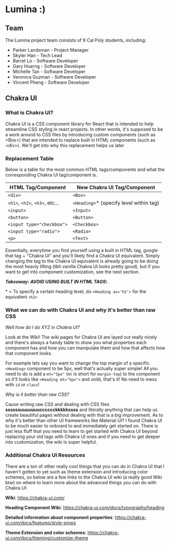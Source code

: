 # **Lumina :)** 

## **Team**
The Lumina project team consists of 9 Cal Poly students, including:
- Parker Landsman - Project Manager
- Skyler Han - Tech Lead
- Barret Lo - Software Developer
- Gary Huarng - Software Developer
- Michelle Tan - Software Developer
- Veronica Guzman - Software Developer
- Vincent Pheng - Software Developer

## **Chakra UI**

### **What is Chakra UI?**

Chakra UI is a CSS component library for React that is intended to help streamline CSS styling in react projects. In other words, it's supposed to be a work around to CSS files by introducing custom components (such as \<Box>) that are intended to replace built in HTML components (such as \<div>). We'll get into why this replacement helps us later

### **Replacement Table**

Below is a table for the most common HTML tags/components and what the corresponding Chakra UI tag/component is.

| HTML Tag/Component       | New Chakra UI Tag/Component          |
|--------------------------|--------------------------------------|
| `<div> `                   | `<Box> `                               |
| `<h1>`, `<h2>`, `<h3>`, etc... | `<Heading>`* (specify level within tag) |
| `<input>`                  | `<Input>`                              |
| `<button> `                | `<Button> `                            |
| `<input type="checkbox">`  | `<Checkbox> `                          |
| `<input type="radio"> `    | `<Radio>`                              |
| `<p>`                      | `<Text> `                              |

Essentially, everytime you find yourself using a built in HTML tag, google that tag + "Chakra UI" and you'll likely find a Chakra UI equivalent. Simply changing the tag to the Chakra UI equivalent is already going to be doing the most heavly lifting (tbh vanilla Chakra UI looks pretty good), but if you want to get into component customization, see the next section.

***Takeaway: AVOID USING BUILT IN HTML TAGS***\

\* = To specify a certain heading level, do `<Heading as='h2'>` for the equivalent `<h2>`
### **What we can do with Chakra UI and why it's better than raw CSS**

*Well how do I do XYZ in Chakra UI?*

Look at the Wiki! The wiki pages for Chakra UI are layed out really nicely and there's always a handy table to show you what properties each component has and how you can manipulate them and how that affects how that component looks.

For example lets say you want to change the top margin of a specific `<Heading>` component to be 5px, well that's actually super simple! All you need to do is add a `mt="5px"` (`mt` is short for `margin-top`) to the component so it'll looks like `<Heading mt="5px">` and *voilà*, that's it! No need to mess with `id` or `class`!

*Why is it better than raw CSS?*

Cause writing raw CSS and dealing with CSS files **ssssssuuuuuuucccccckkkkkssss** and literally anything that can help us create beautiful pages without dealing with that is a big improvement. As to why it's better than other UI frameworks like Material UI? I found Chakra UI to be much easier to onboard to and immediately get started on. There is just less fluff that you need to learn to get started with Chakra UI beyond replacing your old tags with Chakra UI ones and if you need to get deeper into customization, the wiki is super helpful.

### **Additional Chakra UI Resources**

There are a ton of other really cool things that you can do in Chakra UI that I haven't gotten to yet such as theme extension and introducing color schemes, so below are a few links to the Chakra UI wiki (a really good Wiki btw) on where to learn more about the advanced things you can do with Chakra UI:

**Wiki**: https://chakra-ui.com/

**Heading Component Wiki**: https://chakra-ui.com/docs/typography/heading

**Detailed information about component properties**: https://chakra-ui.com/docs/features/style-props

**Theme Extension and color schemes**: https://chakra-ui.com/docs/theming/customize-theme